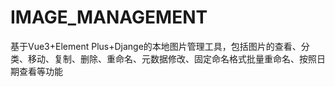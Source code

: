 # IMAGE_MANAGEMENT
基于Vue3+Element Plus+Djange的本地图片管理工具，包括图片的查看、分类、移动、复制、删除、重命名、元数据修改、固定命名格式批量重命名、按照日期查看等功能
